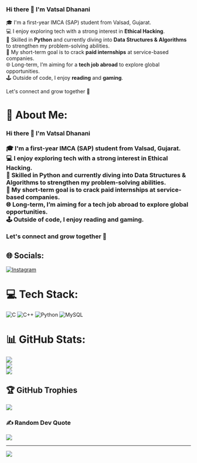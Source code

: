 ### Hi there 👋 I'm Vatsal Dhanani

🎓 I'm a first-year IMCA (SAP) student from Valsad, Gujarat.  
💻 I enjoy exploring tech with a strong interest in **Ethical Hacking**.  
🐍 Skilled in **Python** and currently diving into **Data Structures & Algorithms** to strengthen my problem-solving abilities.  
🎯 My short-term goal is to crack **paid internships** at service-based companies.  
🌐 Long-term, I’m aiming for a **tech job abroad** to explore global opportunities.  
🕹️ Outside of code, I enjoy **reading** and **gaming**.

Let's connect and grow together 🚀

# 💫 About Me:
### Hi there 👋 I'm Vatsal Dhanani<br><br>🎓 I'm a first-year IMCA (SAP) student from Valsad, Gujarat.  <br>💻 I enjoy exploring tech with a strong interest in **Ethical Hacking**.  <br>🐍 Skilled in **Python** and currently diving into **Data Structures & Algorithms** to strengthen my problem-solving abilities.  <br>🎯 My short-term goal is to crack **paid internships** at service-based companies.  <br>🌐 Long-term, I’m aiming for a **tech job abroad** to explore global opportunities.  <br>🕹️ Outside of code, I enjoy **reading** and **gaming**.<br><br>Let's connect and grow together 🚀<br>


## 🌐 Socials:
[![Instagram](https://img.shields.io/badge/Instagram-%23E4405F.svg?logo=Instagram&logoColor=white)](https://instagram.com/__.vatsall.11) 

# 💻 Tech Stack:
![C](https://img.shields.io/badge/c-%2300599C.svg?style=for-the-badge&logo=c&logoColor=white) ![C++](https://img.shields.io/badge/c++-%2300599C.svg?style=for-the-badge&logo=c%2B%2B&logoColor=white) ![Python](https://img.shields.io/badge/python-3670A0?style=for-the-badge&logo=python&logoColor=ffdd54) ![MySQL](https://img.shields.io/badge/mysql-4479A1.svg?style=for-the-badge&logo=mysql&logoColor=white)
# 📊 GitHub Stats:
![](https://github-readme-stats.vercel.app/api?username=VatsaL-99&theme=blueberry&hide_border=false&include_all_commits=false&count_private=false)<br/>
![](https://nirzak-streak-stats.vercel.app/?user=VatsaL-99&theme=blueberry&hide_border=false)<br/>
![](https://github-readme-stats.vercel.app/api/top-langs/?username=VatsaL-99&theme=blueberry&hide_border=false&include_all_commits=false&count_private=false&layout=compact)

## 🏆 GitHub Trophies
![](https://github-profile-trophy.vercel.app/?username=VatsaL-99&theme=dracula&no-frame=false&no-bg=false&margin-w=4)

### ✍️ Random Dev Quote
![](https://quotes-github-readme.vercel.app/api?type=horizontal&theme=dark)

---
[![](https://visitcount.itsvg.in/api?id=VatsaL-99&icon=0&color=0)](https://visitcount.itsvg.in)

<!-- Proudly created with GPRM ( https://gprm.itsvg.in ) -->
